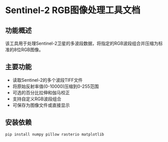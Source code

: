 
# Sentinel-2 RGB图像处理工具文档

## 功能概述
该工具用于处理Sentinel-2卫星的多波段数据，将指定的RGB波段组合并压缩为标准的8位RGB图像。

## 主要功能
- 读取Sentinel-2的多个波段TIFF文件
- 将原始反射率值(0-10000)压缩到0-255范围
- 可选的百分比拉伸和伽马校正
- 支持自定义RGB波段组合
- 可保存为图像文件或直接显示

## 安装依赖
```bash
pip install numpy pillow rasterio matplotlib